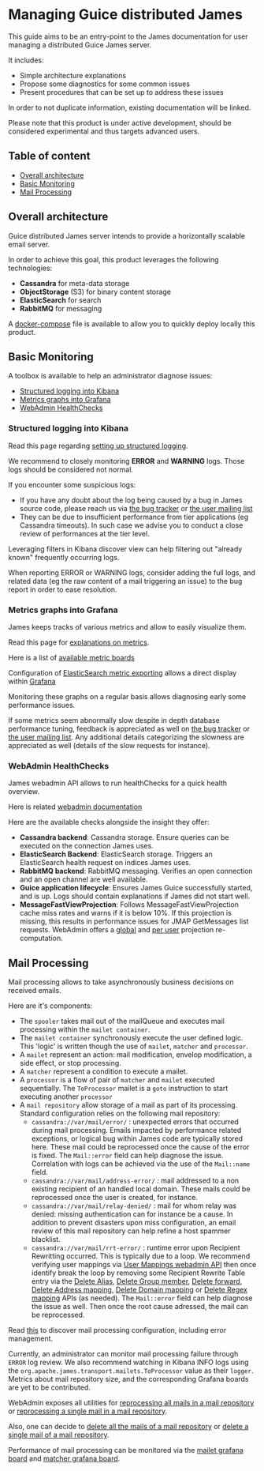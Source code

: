 # Managing Guice distributed James

This guide aims to be an entry-point to the James documentation for user managing a distributed Guice James server.

It includes:

 - Simple architecture explanations
 - Propose some diagnostics for some common issues
 - Present procedures that can be set up to address these issues

In order to not duplicate information, existing documentation will be linked.

Please note that this product is under active development, should be considered experimental and thus targets 
advanced users.

## Table of content

 - [Overall architecture](#overall-architecture)
 - [Basic Monitoring](#basic-monitoring)
 - [Mail Processing](#mail-processing)

## Overall architecture

Guice distributed James server intends to provide a horizontally scalable email server.

In order to achieve this goal, this product leverages the following technologies:

 - **Cassandra** for meta-data storage
 - **ObjectStorage** (S3) for binary content storage
 - **ElasticSearch** for search
 - **RabbitMQ** for messaging

A [docker-compose](https://github.com/apache/james-project/blob/master/dockerfiles/run/docker-compose.yml) file is 
available to allow you to quickly deploy locally this product.

## Basic Monitoring

A toolbox is available to help an administrator diagnose issues:
 - [Structured logging into Kibana](#structured-logging-into-kibana)
 - [Metrics graphs into Grafana](#metrics-graphs-into-grafana)
 - [WebAdmin HealthChecks](#webadmin-healthchecks)

### Structured logging into Kibana

Read this page regarding [setting up structured logging](monitor-logging.html#Guice_products_and_logging).

We recommend to closely monitoring **ERROR** and **WARNING** logs. Those logs should be considered not normal.

If you encounter some suspicious logs:
 - If you have any doubt about the log being caused by a bug in James source code, please reach us via 
 [the bug tracker](https://issues.apache.org/jira/browse/JAMES) or [the user mailing list](/mail.html)
 - They can be due to insufficient performance from tier applications (eg Cassandra timeouts). In such case we advise
 you to conduct a close review of performances at the tier level.

Leveraging filters in Kibana discover view can help filtering out "already known" frequently occurring logs.

When reporting ERROR or WARNING logs, consider adding the full logs, and related data (eg the raw content of a mail 
triggering an issue) to the bug report in order to ease resolution.

### Metrics graphs into Grafana

James keeps tracks of various metrics and allow to easily visualize them.

Read this page for [explanations on metrics](metrics.html).

Here is a list of [available metric boards](https://github.com/apache/james-project/tree/master/grafana-reporting)

Configuration of [ElasticSearch metric exporting](config-elasticsearch.html) allows a direct display within 
[Grafana](https://grafana.com/)

Monitoring these graphs on a regular basis allows diagnosing early some performance issues. 

If some metrics seem abnormally slow despite in depth database performance tuning, feedback is appreciated as well on 
[the bug tracker](https://issues.apache.org/jira/browse/JAMES) or [the user mailing list](/mail.html). Any additional 
details categorizing the slowness are appreciated as well (details of the slow requests for instance).

### WebAdmin HealthChecks

James webadmin API allows to run healthChecks for a quick health overview.

Here is related [webadmin documentation](manage-webadmin.html#HealthCheck)

Here are the available checks alongside the insight they offer:

 - **Cassandra backend**: Cassandra storage. Ensure queries can be executed on the connection James uses.
 - **ElasticSearch Backend**: ElasticSearch storage. Triggers an ElasticSearch health request on indices James uses.
 - **RabbitMQ backend**: RabbitMQ messaging. Verifies an open connection and an open channel are well available.
 - **Guice application lifecycle**: Ensures James Guice successfully started, and is up. Logs should contain explanations if
 James did not start well.
 - **MessageFastViewProjection**: Follows MessageFastViewProjection cache miss rates and warns if it is below 10%. If this 
 projection is missing, this results in performance issues for JMAP GetMessages list requests. WebAdmin offers a
 [global](manage-webadmin.html#recomputing-global-jmap-fast-message-view-projection) and 
 [per user](manage-webadmin.html#recomputing-user-jmap-fast-message-view-projection) projection re-computation.

## Mail Processing

Mail processing allows to take asynchronously business decisions on received emails.

Here are it's components:

 - The `spooler` takes mail out of the mailQueue and executes mail processing within the `mailet container`.
 - The `mailet container` synchronously execute the user defined logic. This 'logic' is written though the use of `mailet`,
 `matcher` and `processor`.
 - A `mailet` represent an action: mail modification, envelop modification, a side effect, or stop processing.
 - A `matcher` represent a condition to execute a mailet.
 - A `processor` is a flow of pair of `matcher` and `mailet` executed sequentially. The `ToProcessor` mailet is a `goto` 
 instruction to start executing another `processor`
 - A `mail repository` allow storage of a mail as part of its processing. Standard configuration relies on the following 
 mail repository:
     - `cassandra://var/mail/error/` : unexpected errors that occurred during mail processing. Emails impacted by performance 
     related exceptions, or logical bug within James code are typically stored here. These mail could be reprocessed once the 
     cause of the error is fixed. The `Mail::error` field can help diagnose the issue. Correlation with logs can be achieved
     via the use of the `Mail::name` field.
     - `cassandra://var/mail/address-error/` : mail addressed to a non existing recipient of an handled local domain. These 
     mails could be reprocessed once the user is created, for instance.
     - `cassandra://var/mail/relay-denied/` : mail for whom relay was denied: missing authentication can for instance be a 
     cause. In addition to prevent disasters upon miss configuration, an email review of this mail repository can help
     refine a host spammer blacklist.
     - `cassandra://var/mail/rrt-error/` : runtime error upon Recipient Rewritting occurred. This is typically due to a loop.
     We recommend verifying user mappings via [User Mappings webadmin API](manage-webadmin.html#user-mappings) then once identify 
     break the loop by removing some Recipient Rewrite Table entry via the 
     [Delete Alias](manage-webadmin.html#removing-an-alias-of-an-user), [Delete Group member](manage-webadmin.html#removing-a-group-member), 
     [Delete forward](manage-webadmin.html#removing-a-destination-of-a-forward), [Delete Address mapping](manage-webadmin.html#remove-an-address-mapping), 
     [Delete Domain mapping](manage-webadmin.html#removing-a-domain-mapping) or 
     [Delete Regex mapping](manage-webadmin.html#removing-a-regex-mapping) APIs (as needed). The `Mail::error` field can 
     help diagnose the issue as well. Then once the root cause adressed, the mail can be reprocessed.

Read [this](config-mailetcontainer.html) to discover mail processing configuration, including error management.

Currently, an administrator can monitor mail processing failure through `ERROR` log review. We also recommend watching in Kibana
INFO logs using the `org.apache.james.transport.mailets.ToProcessor` value as their `logger`. Metrics about mail repository size,
and the corresponding Grafana boards are yet to be contributed.

WebAdmin exposes all utilities for [reprocessing all mails in a mail repository](manage-webadmin.html#reprocessing-mails-from-a-mail-repository)
or [reprocessing a single mail in a mail repository](manage-webadmin.html#reprocessing-a-specific-mail-from-a-mail-repository).

Also, one can decide to [delete all the mails of a mail repository](manage-webadmin.html#removing-all-mails-from-a-mail-repository) 
or [delete a single mail of a mail repository](manage-webadmin.html#removing-a-mail-from-a-mail-repository).

Performance of mail processing can be monitored via the [mailet grafana board](https://github.com/apache/james-project/blob/master/grafana-reporting/MAILET-1490071694187-dashboard.json) 
and [matcher grafana board](https://github.com/apache/james-project/blob/master/grafana-reporting/MATCHER-1490071813409-dashboard.json).